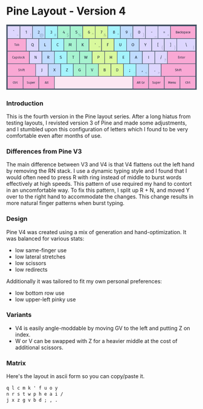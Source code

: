 # Pine Layout - Version 4
![Pine V4](pinev4.png)

### Introduction
This is the fourth version in the Pine layout series. After a long hiatus from testing layouts, I revisted version 3 of Pine and made some adjustments, and I stumbled upon this configuration of letters which I found to be very comfortable even after months of use.

### Differences from Pine V3
The main difference between V3 and V4 is that V4 flattens out the left hand by removing the RN stack. I use a dynamic typing style and I found that I would often need to press R with ring instead of middle to burst words effectively at high speeds. This pattern of use required my hand to contort in an uncomfortable way. To fix this pattern, I split up R + N, and moved Y over to the right hand to accommodate the changes. This change results in more natural finger patterns when burst typing.

### Design
Pine V4 was created using a mix of generation and hand-optimization. It was balanced for various stats:
- low same-finger use
- low lateral stretches
- low scissors
- low redirects

Additionally it was tailored to fit my own personal preferences:
- low bottom row use
- low upper-left pinky use

### Variants
- V4 is easily angle-moddable by moving GV to the left and putting Z on index.
- W or V can be swapped with Z for a heavier middle at the cost of additional scissors.

### Matrix
Here's the layout in ascii form so you can copy/paste it.
```
q l c m k ' f u o y
n r s t w p h e a i /
j x z g v b d ; , .
```
